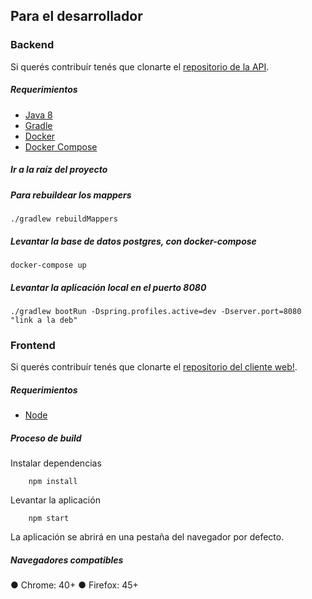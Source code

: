 
## Para el desarrollador

### Backend

Si querés contribuír tenés que clonarte el [repositorio de la API](https://github.com/cerveceria-artesanal/enlatada-be).

##### Requerimientos
- [Java 8](http://www.oracle.com/technetwork/java/javase/downloads/jdk8-downloads-2133151.html)
- [Gradle](https://gradle.org/install)
- [Docker](https://docs.docker.com/engine/installation/) 
- [Docker Compose](https://docs.docker.com/compose/install/) 

   
##### Ir a la raíz del proyecto

##### Para rebuildear los mappers 
 
    ./gradlew rebuildMappers 
 
##### Levantar la base de datos postgres, con docker-compose  
    
    docker-compose up
 
##### Levantar la aplicación local en el puerto 8080
   
    ./gradlew bootRun -Dspring.profiles.active=dev -Dserver.port=8080 "link a la deb"
   
    
### Frontend

Si querés contribuír tenés que clonarte el [repositorio del cliente web!](https://github.com/cerveceria-artesanal/enlatada-fe).

##### Requerimientos
- [Node](https://nodejs.org/en/)
   
##### Proceso de build
   Instalar dependencias
   
        npm install
   Levantar la aplicación
   
        npm start
 
La aplicación se abrirá en una pestaña del navegador por defecto.

##### Navegadores compatibles
● Chrome: 40+
● Firefox: 45+
